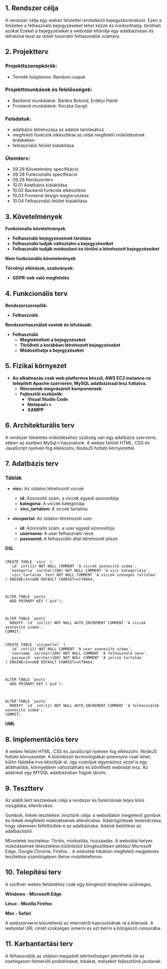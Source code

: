 ## 1. Rendszer célja

A rendszer célja egy webes felülettel rendelkező bejegyzésrendszer. Ezen a felületen a felhasználó bejegyzéseket tehet közzé és módosíthatja, törölheti azokat
Ezeket a bejegyzéseket a weboldal eltárolja egy adatbázisban és láthatóvá teszi az oldalt használó felhasználók számára.

## 2. Projektterv

### Projekttszerepkörök:
  * Termék tulajdonos: Random csapat
### Projekttmunkások és felelősségek:
  * Backend munkálatok: Bárdos Botond, Erdélyi Patrik
  * Frontend munkálatok: Koczka Gergő

### Feladatuk: 
- adatbázis létrehozása az adatok tárolásához
- megfelelő funkciók elkészítése az oldal megfelelő működésének érdekében
- felhasználói felület kialakítása

### Ütemterv:
 - 09.28 Követelmény specifikáció 
 - 09.28 Funkcionális specifikáció
 - 09.28 Rendszerterv
 - 10.01 Adatbázis kialakítása
 - 10.02 Backend funkciók elkészítése
 - 10.03 Frontend design megtervezése
 - 10.04 Felhasználói felület kialakítása

 ## 3. Követelmények

**Funkcionális követelmények**
  - **Felhasználó bejegyzéseinek tárolása**
  - **Felhasználó tudják változtatni a bejegyzéseiket**
  - **Felhasználó tudják módosítani és törölni a létrehozott bejegyzéseiket**

  **Nem funkcionális követelmények**

  **Törvényi előírások, szabványok:**
  - **GDPR-nek való megfelelés**


  ## 4. Funkcionális terv

**Rendszerszereplők:**
  - **Felhasználó**

  **Rendszerhasználati esetek és lefutásaik:**
  - **Felhasználó**
    - **Megtekintheti a bejegyzéseket**
    - **Törölheti a korábban létrehozott bejegyzéseket**
    - **Módosíthatja a bejegyzéseket**
  
## 5. Fizikai környezet

- **Az alkalmazás csak web platformra készül, AWS EC2 instance-ra telepített Apache szerveren, MySQL adatbázissal lesz futtatva.**
  - **Nincsenek megvásárolt komponensek.**
  - **Fejlesztői eszközök:**
    - **Visual Studio Code**
    - **Notepad++**
    - **XAMPP**

## 6. Architekturális terv

A rendszer tökéletes működéséhez szükség van egy adatbázis szerverre, ebben az esetben MySql-t használunk. A webes felület HTML, CSS és JavaScript nyelven fog elkészülni, NodeJS futtató környezettel.

## 7. Adatbázis terv

### **Táblák**
- **vicc:** Az oldalon létrehozott viccek
  - **id:** Azonosító szám, a viccek egyedi azonosítója
  - **kategoria:** A viccek kategóriája
  - **vicc_tartalom:** A viccek tartalma

- **viccportal:** Az oldalon létrehozott user 
  - **id:** Azonosító szám, a user egyedi azonosítója
  - **username:** A user felhasználó neve
  - **password:** A felhasználó által létrehozott jelszó

**DSL**


```

CREATE TABLE `vicc` (
  `id` int(11) NOT NULL COMMENT 'A viccek azonosító száma',
  `kategoria` varchar(100) NOT NULL COMMENT 'A vicc kategoriája',
  `vicc_tartalom` text NOT NULL COMMENT 'A viccek szöveges tartalma'
) ENGINE=InnoDB DEFAULT CHARSET=utf8mb4;



ALTER TABLE `posts`
  ADD PRIMARY KEY (`pid`);



ALTER TABLE `posts`
  MODIFY `id` int(11) NOT NULL AUTO_INCREMENT COMMENT 'A viccek azonosító száma';
COMMIT;

```

```

CREATE TABLE `viccportal` (
  `id` int(11) NOT NULL COMMENT 'A user azonosító száma',
  `username` varchar(100) NOT NULL COMMENT 'A felhasználó neve',
  `password` varchar(100) NOT NULL COMMENT 'A jelszó tartalma'
) ENGINE=InnoDB DEFAULT CHARSET=utf8mb4;



ALTER TABLE `posts`
  ADD PRIMARY KEY (`pid`);



ALTER TABLE `posts`
  MODIFY `id` int(11) NOT NULL AUTO_INCREMENT COMMENT 'A felhasználók azonosító száma';
COMMIT;

```

**UML**



## 8. Implementációs terv

A webes felület HTML, CSS és JavaScript nyelven fog elkészülni, NodeJS futtató környezettel. A különböző technológiákat amennyire csak lehet, külön fájlokba írva készítjük el, úgy csatoljuk egymáshoz ezzel is egy átláthatóbb, könnyebben változtatható és bővíthető weboldal lesz. Az adatokat egy MYSQL adatbázisban fogjuk tárolni.

## 9. Tesztterv

Az alább leírt tesztelések célja a rendszer és funkcióinak teljes körű vizsgálata, ellenőrzése.

Gombok, linkek tesztelése: tesztünk célja: a weboldalon megjelenő gombok és linkek megfelelő működésének ellenőrzése.
Adatrögzítések leelenőrzése, hogy sikeresen feltöltődtek-e az adatbázisba. 
Adatok betöltése az adatbázisból.

Műveletek tesztelése: Törlés, módosítás, hozzáadás.
A weboldal helyes működésének letesztelése különböző böngészőkben például Microsoft Edge, Google Chrome, Firefox…
A weboldal hibátlan megfelelő megjelenés tesztelése számítógépen illetve mobiltelefonon.

## 10. Telepítési terv

A szoftver webes felületéhez csak egy böngésző telepítése szükséges.

**Windows - Microsoft Edge**

**Linux - Mozilla Firefox**

**Mac - Safari**

A webszerverre közvetlenül az internetről kapcsolódnak rá a kliensek. A weboldal URL címét szükséges ismerni és ezt beírni a böngésző címsorába.

## 11. Karbantartási terv

A felhasználók az oldalon megadott elérhetőségen jelenthetik be az esetlegesen felmerülő problémákat, hibákat, melyeket fejlesztőink javítanak.


